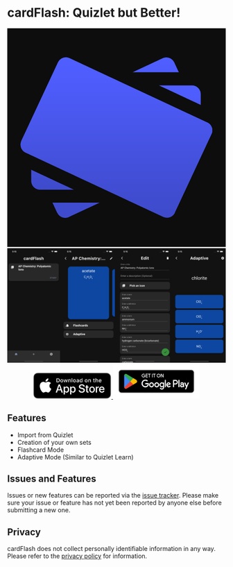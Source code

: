 # cardFlash: Quizlet but Better!

<p align="center">
    <img src="./assets/cardFlash.png">
    <img src="./assets/banner.png">
    <a href="https://apps.apple.com/app/id6443405970">
        <img src="./assets/Download_on_the_App_Store_Badge_US-UK_RGB_blk_092917.svg" width="180" alt="Download cardFlash on the Apple App Store"/>
    </a>
    <a href="https://play.google.com/store/apps/details?id=com.michaelyu.cardFlash">
        <img src="./assets/google-play-badge.png" width="200" height="80" alt="Download cardFlash on the Google Play Store"/>
    </a>
</p>

<!---
## Become a [Beta Tester](itsmichaelyu.github.io/cardFlashBeta)
--->
## Features
- Import from Quizlet
- Creation of your own sets
- Flashcard Mode
- Adaptive Mode (Similar to Quizlet Learn)

## Issues and Features

Issues or new features can be reported via the [issue tracker](https://github.com/itsmichaelyu/cardFlash/issues). Please make sure your issue or feature has not yet been reported by anyone else before submitting a new one.

## Privacy

cardFlash does not collect personally identifiable information in any way. Please refer to the [privacy policy](https://github.com/itsmichaelyu/cardFlash/blob/master/PRIVACY.md) for information.
